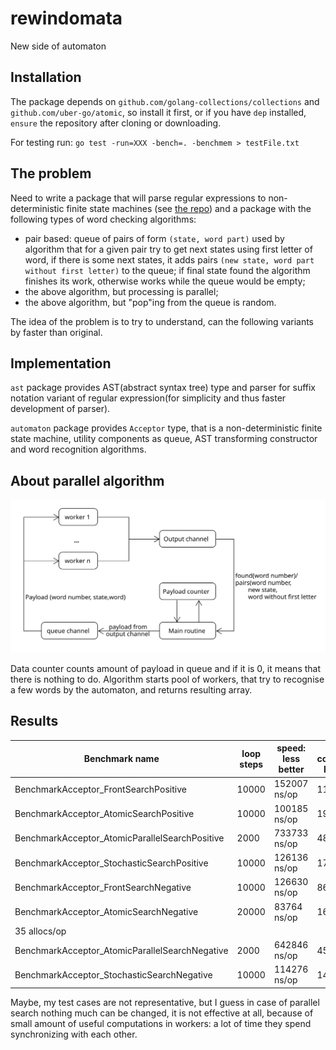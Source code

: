 # rewindomata
New side of automaton

## Installation
The package depends on `github.com/golang-collections/collections` and `github.com/uber-go/atomic`, so install it first, or if you have `dep` installed, `ensure` the repository after cloning or downloading.

For testing run: `go test -run=XXX -bench=. -benchmem > testFile.txt`

## The problem

Need to write a package that will parse regular expressions to non-deterministic finite state machines (see [the repo](https://github.com/PaulRaUnite/dsl_lab1)) and a package with the following types of word checking algorithms:

- pair based: queue of pairs of form `(state, word part)` used by algorithm that for a given pair try to get next states using first letter of word, if there is some next states, it adds pairs `(new state, word part without first letter)` to the queue; if final state found the algorithm finishes its work, otherwise works while the queue would be empty;
- the above algorithm, but processing is parallel;
- the above algorithm, but "pop"ing from the queue is random.

The idea of the problem is to try to understand, can the following variants by faster than original.

## Implementation

`ast` package provides AST(abstract syntax tree) type and parser for suffix notation variant of regular expression(for simplicity and thus faster development of parser).

`automaton` package provides `Acceptor` type, that is a non-deterministic finite state machine, utility components as queue, AST transforming constructor and word recognition algorithms.

## About parallel algorithm

![Parallel](./parallel.svg)

Data counter counts amount of payload in queue and if it is 0, it means that there is nothing to do.
Algorithm starts pool of workers, that try to recognise a few words by the automaton, and returns resulting array.

## Results

| Benchmark name | loop steps | speed: less better | memory consumption: less better | allocations |
|-------|-------|-------|-------|-------|
| BenchmarkAcceptor_FrontSearchPositive       |     	   10000	|    152007 ns/op	|   11033 B/op	|     240 allocs/op |
| BenchmarkAcceptor_AtomicSearchPositive          | 	   10000	|    100185 ns/op	|   19037 B/op	 |     43 allocs/op |
| BenchmarkAcceptor_AtomicParallelSearchPositive   |	    2000	|    733733 ns/op	|  48591 B/op	 |     84 allocs/op |
| BenchmarkAcceptor_StochasticSearchPositive      |	   10000	 |   126136 ns/op	 |  17704 B/op	 |     42 allocs/op |
| BenchmarkAcceptor_FrontSearchNegative      |      	   10000	|    126630 ns/op	|    8665 B/op	 |    182 allocs/op |
| BenchmarkAcceptor_AtomicSearchNegative |           	   20000	 |    83764 ns/op	|   16091 B/op	|  
    35 allocs/op |
| BenchmarkAcceptor_AtomicParallelSearchNegative   	|    2000	|    642846 ns/op	|   45381 B/op	  |    84 allocs/op |
| BenchmarkAcceptor_StochasticSearchNegative   |    	   10000	|    114276 ns/op	|   14736 B/op |    35 allocs/op  |

Maybe, my test cases are not representative, but I guess in case of parallel search nothing much can be changed, it is not effective at all, because of small amount of useful computations in workers: a lot of time they spend synchronizing with each other. 